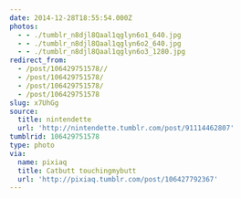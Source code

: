 ```yaml
---
date: 2014-12-28T18:55:54.000Z
photos:
  - - ./tumblr_n8djl8Qaal1qglyn6o1_640.jpg
  - - ./tumblr_n8djl8Qaal1qglyn6o2_640.jpg
  - - ./tumblr_n8djl8Qaal1qglyn6o3_1280.jpg
redirect_from:
  - /post/106429751578//
  - /post/106429751578/
  - /post/106429751578/
  - /post/106429751578
slug: x7UhGg
source:
  title: nintendette
  url: 'http://nintendette.tumblr.com/post/91114462807'
tumblrid: 106429751578
type: photo
via:
  name: pixiaq
  title: Catbutt touchingmybutt
  url: 'http://pixiaq.tumblr.com/post/106427792367'
---
```


